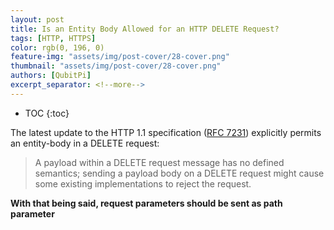 ```yaml
---
layout: post
title: Is an Entity Body Allowed for an HTTP DELETE Request?
tags: [HTTP, HTTPS]
color: rgb(0, 196, 0)
feature-img: "assets/img/post-cover/28-cover.png"
thumbnail: "assets/img/post-cover/28-cover.png"
authors: [QubitPi]
excerpt_separator: <!--more-->
---
```


<!--more-->

* TOC
{:toc}

The latest update to the HTTP 1.1 specification ([RFC 7231](https://www.rfc-editor.org/rfc/rfc7231#section-4.3.5))
explicitly permits an entity-body in a DELETE request:

> A payload within a DELETE request message has no defined semantics; sending a payload body on a DELETE request might
> cause some existing implementations to reject the request.

**With that being said, request parameters should be sent as path parameter**
